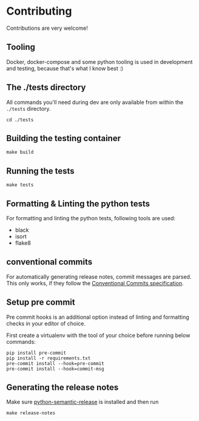 # Contributing

Contributions are very welcome!

## Tooling
Docker, docker-compose and some python tooling is used in development and testing, because that's what I know best :)

## The ./tests directory

All commands you'll need during dev are only available from within the `./tests` directory.

```shell
cd ./tests
```

## Building the testing container

```shell
make build
```

## Running the tests

```shell
make tests
```

## Formatting & Linting the python tests

For formatting and linting the python tests, following tools are used:

 - black
 - isort
 - flake8

## conventional commits
For automatically generating release notes, commit messages are parsed. This only works, if they follow the
[Conventional Commits specification](https://www.conventionalcommits.org/en/v1.0.0/).


## Setup pre commit
Pre commit hooks is an additional option instead of linting and formatting checks in your editor of choice.

First create a virtualenv with the tool of your choice before running below commands:

```shell
pip install pre-commit
pip install -r requirements.txt
pre-commit install --hook=pre-commit
pre-commit install --hook=commit-msg
```

## Generating the release notes
Make sure [python-semantic-release](https://github.com/relekang/python-semantic-release) is
installed and then run

```shell
make release-notes
```
